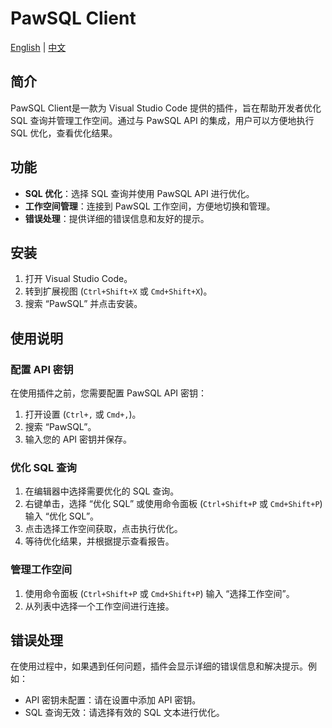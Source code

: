 # PawSQL Client

[English](README.md) | [中文](README_zh-CN.md)

## 简介

PawSQL Client是一款为 Visual Studio Code 提供的插件，旨在帮助开发者优化 SQL 查询并管理工作空间。通过与 PawSQL API 的集成，用户可以方便地执行 SQL 优化，查看优化结果。

## 功能

- **SQL 优化**：选择 SQL 查询并使用 PawSQL API 进行优化。
- **工作空间管理**：连接到 PawSQL 工作空间，方便地切换和管理。
- **错误处理**：提供详细的错误信息和友好的提示。

## 安装

1. 打开 Visual Studio Code。
2. 转到扩展视图 (`Ctrl+Shift+X` 或 `Cmd+Shift+X`)。
3. 搜索 “PawSQL” 并点击安装。

## 使用说明

### 配置 API 密钥

在使用插件之前，您需要配置 PawSQL API 密钥：

1. 打开设置 (`Ctrl+,` 或 `Cmd+,`)。
2. 搜索 “PawSQL”。
3. 输入您的 API 密钥并保存。

### 优化 SQL 查询

1. 在编辑器中选择需要优化的 SQL 查询。
2. 右键单击，选择 “优化 SQL” 或使用命令面板 (`Ctrl+Shift+P` 或 `Cmd+Shift+P`) 输入 “优化 SQL”。
3. 点击选择工作空间获取，点击执行优化。
3. 等待优化结果，并根据提示查看报告。

### 管理工作空间

1. 使用命令面板 (`Ctrl+Shift+P` 或 `Cmd+Shift+P`) 输入 “选择工作空间”。
2. 从列表中选择一个工作空间进行连接。

## 错误处理

在使用过程中，如果遇到任何问题，插件会显示详细的错误信息和解决提示。例如：

- API 密钥未配置：请在设置中添加 API 密钥。
- SQL 查询无效：请选择有效的 SQL 文本进行优化。